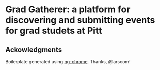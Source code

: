 # Grad Gatherer: a platform for discovering and submitting events for grad studets at Pitt

## Ackowledgments

Boilerplate generated using [ng-chrome](https://github.com/larscom/ng-chrome-extension). Thanks, @larscom!